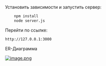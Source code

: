 Установить зависимости и запустить сервер:

```bash
    npm install
    node server.js
```

Перейти по ссылке:

```bash
http://127.0.0.1:3000
```

ER-Диаграмма

[![image.png](https://i.postimg.cc/g0b6KN4P/image.png)](https://postimg.cc/0zZQkGLt)
